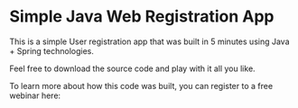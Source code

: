 # Simple Java Web Registration App

This is a simple User registration app that was built in 5 minutes using Java + Spring technologies.

Feel free to download the source code and play with it all you like.

To learn more about how this code was built, you can register to a free webinar here:
